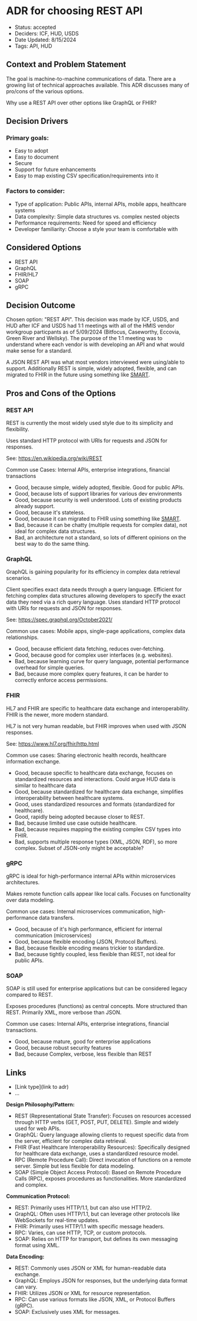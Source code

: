 # ADR for choosing REST API

- Status: accepted
- Deciders: ICF, HUD, USDS
- Date Updated: 8/15/2024
- Tags: API, HUD

## Context and Problem Statement

The goal is machine-to-machine communications of data. There are a growing list of technical approaches available.
This ADR discusses many of pro/cons of the various options.

Why use a REST API over other options like GraphQL or FHIR?

## Decision Drivers

### Primary goals:
- Easy to adopt
- Easy to document
- Secure
- Support for future enhancements
- Easy to map existing CSV specification/requirements into it

### Factors to consider:
- Type of application: Public APIs, internal APIs, mobile apps, healthcare systems
- Data complexity: Simple data structures vs. complex nested objects
- Performance requirements: Need for speed and efficiency
- Developer familiarity: Choose a style your team is comfortable with

## Considered Options

- REST API
- GraphQL
- FHIR/HL7
- SOAP
- gRPC

## Decision Outcome

Chosen option: "REST API". This decision was made by ICF, USDS, and HUD after ICF and USDS had 1:1 meetings with all of the HMIS vendor workgroup particpants as of 5/09/2024 (Bitfocus, Caseworthy, Eccovia, Green River and Wellsky). The purpose of the 1:1 meeting was to understand where each vendor is with developing an API and what would make sense for a standard. 

A JSON REST API was what most vendors interviewed were using/able to support. Additionally REST is simple, widely adopted, flexible, and can migrated to FHIR in the future using something like [SMART](https://docs.smarthealthit.org/).


## Pros and Cons of the Options

### REST API
REST is currently the most widely used style due to its simplicity and flexibility.

Uses standard HTTP protocol with URIs for requests and JSON for responses.

See: https://en.wikipedia.org/wiki/REST

Common use Cases: Internal APIs, enterprise integrations, financial transactions

- Good, because simple, widely adopted, flexible. Good for public APIs.
- Good, because lots of support libraries for various dev environments
- Good, because security is well understood. Lots of existing products already support.
- Good, because it's stateless.
- Good, because it can migrated to FHIR using something like [SMART](https://docs.smarthealthit.org/).
- Bad, because it can be chatty (multiple requests for complex data), not ideal for complex data structures.
- Bad, an architecture not a standard, so lots of different opinions on the best way to do the same thing.


### GraphQL
GraphQL is gaining popularity for its efficiency in complex data retrieval scenarios.

Client specifies exact data needs through a query language. Efficient for fetching complex data structures allowing developers to specify the exact data they need via a rich query language.
Uses standard HTTP protocol with URIs for requests and JSON for responses.

See: https://spec.graphql.org/October2021/

Common use cases: Mobile apps, single-page applications, complex data relationships.

- Good, because efficient data fetching, reduces over-fetching.
- Good, because good for complex user interfaces (e.g. websites).
- Bad, because learning curve for query language, potential performance overhead for simple queries.
- Bad, because more complex query features, it can be harder to correctly enforce access permissions.

### FHIR
HL7 and FHIR are specific to healthcare data exchange and interoperability. FHIR is the newer, more modern standard.

HL7 is not very human readable, but FHIR improves when used with JSON responses.

See: https://www.hl7.org/fhir/http.html

Common use cases: Sharing electronic health records, healthcare information exchange.

- Good, because specific to healthcare data exchange, focuses on standardized resources and interactions. Could argue HUD data is similar to healthcare data
- Good, because standardized for healthcare data exchange, simplifies interoperability between healthcare systems.
- Good, uses standardized resources and formats (standardized for healthcare).
- Good, rapidly being adopted because closer to REST.
- Bad, because limited use case outside healthcare.
- Bad, because requires mapping the existing complex CSV types into FHIR.
- Bad, supports multiple response types (XML, JSON, RDF), so more complex. Subset of JSON-only might be acceptable?

### gRPC
gRPC is ideal for high-performance internal APIs within microservices architectures.

Makes remote function calls appear like local calls. Focuses on functionality over data modeling.

Common use cases: Internal microservices communication, high-performance data transfers.

- Good, because of it's high performance, efficient for internal communication (microservices)
- Good, because flexible encoding (JSON, Protocol Buffers).
- Bad, because flexible encoding means trickier to standardize.
- Bad, because tightly coupled, less flexible than REST, not ideal for public APIs.


### SOAP
SOAP is still used for enterprise applications but can be considered legacy compared to REST.

Exposes procedures (functions) as central concepts. More structured than REST. Primarily XML, more verbose than JSON.

Common use cases: Internal APIs, enterprise integrations, financial transactions.

- Good, because mature, good for enterprise applications
- Good, because robust security features
- Bad, because Complex, verbose, less flexible than REST

## Links <!-- optional -->

- [Link type](link to adr) <!-- example: Refined by [xxx](yyyymmdd-xxx.md) -->
- … <!-- numbers of links can vary -->


**Design Philosophy/Pattern:**
- REST (Representational State Transfer): Focuses on resources accessed through HTTP verbs (GET, POST, PUT, DELETE). Simple and widely used for web APIs.
- GraphQL: Query language allowing clients to request specific data from the server, efficient for complex data retrieval.
- FHIR (Fast Healthcare Interoperability Resources): Specifically designed for healthcare data exchange, uses a standardized resource model.
- RPC (Remote Procedure Call): Direct invocation of functions on a remote server. Simple but less flexible for data modeling.
- SOAP (Simple Object Access Protocol): Based on Remote Procedure Calls (RPC), exposes procedures as functionalities. More standardized and complex.

**Communication Protocol:**
- REST: Primarily uses HTTP/1.1, but can also use HTTP/2.
- GraphQL: Often uses HTTP/1.1, but can leverage other protocols like WebSockets for real-time updates.
- FHIR: Primarily uses HTTP/1.1 with specific message headers.
- RPC: Varies, can use HTTP, TCP, or custom protocols.
- SOAP: Relies on HTTP for transport, but defines its own messaging format using XML.

**Data Encoding:**
- REST: Commonly uses JSON or XML for human-readable data exchange.
- GraphQL: Employs JSON for responses, but the underlying data format can vary.
- FHIR: Utilizes JSON or XML for resource representation.
- RPC: Can use various formats like JSON, XML, or Protocol Buffers (gRPC).
- SOAP: Exclusively uses XML for messages.
